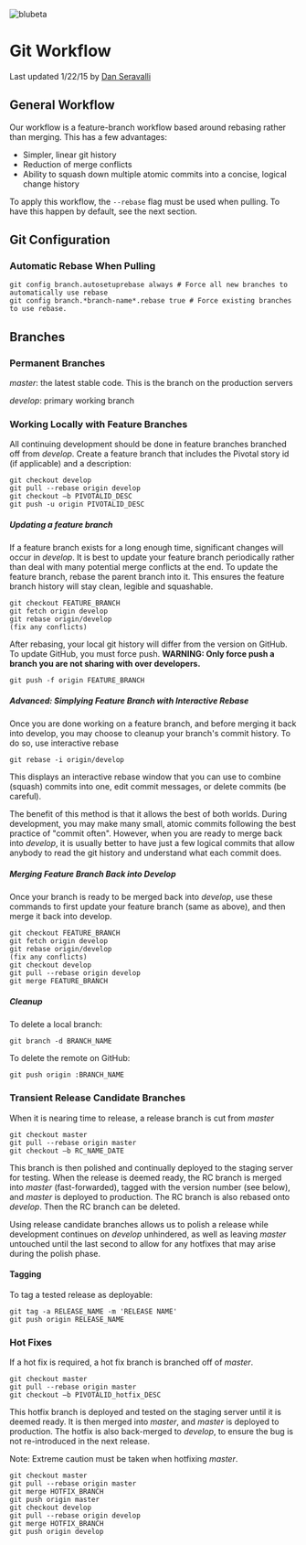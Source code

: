 ![blubeta](https://blubeta.com/assets/images/bb-logotype-blue.svg)

# Git Workflow
Last updated 1/22/15 by [Dan Seravalli](mailto:dan@morphiclabs.com)


## General Workflow
Our workflow is a feature-branch workflow based around rebasing rather than merging. This has a few advantages:

* Simpler, linear git history
* Reduction of merge conflicts
* Ability to squash down multiple atomic commits into a concise, logical change history

To apply this workflow, the `--rebase` flag must be used when pulling. To have this happen by default, see the next section.

## Git Configuration

### Automatic Rebase When Pulling 

    git config branch.autosetuprebase always # Force all new branches to automatically use rebase
    git config branch.*branch-name*.rebase true # Force existing branches to use rebase.



## Branches

### Permanent Branches
_master_: the latest stable code. This is the branch on the production servers

_develop_: primary working branch 


### Working Locally with Feature Branches
All continuing development should be done in feature branches branched off from _develop_. Create a feature branch that includes the Pivotal story id (if applicable) and a description:

    git checkout develop
    git pull --rebase origin develop
    git checkout –b PIVOTALID_DESC
    git push -u origin PIVOTALID_DESC
    

##### Updating a feature branch
If a feature branch exists for a long enough time, significant changes will occur in _develop_. It is best to update your feature branch periodically rather than deal with many potential merge conflicts at the end. To update the feature branch, rebase the parent branch into it. This ensures the feature branch history will stay clean, legible and squashable.

    git checkout FEATURE_BRANCH
    git fetch origin develop
    git rebase origin/develop
    (fix any conflicts)
    
After rebasing, your local git history will differ from the version on GitHub. To update GitHub, you must force push. **WARNING: Only force push a branch you are not sharing with over developers.**

    git push -f origin FEATURE_BRANCH
    
##### Advanced: Simplying Feature Branch with Interactive Rebase
Once you are done working on a feature branch, and before merging it back into develop, you may choose to cleanup your branch's commit history. To do so, use interactive rebase

    git rebase -i origin/develop

This displays an interactive rebase window that you can use to combine (squash) commits into one, edit commit messages, or delete commits (be careful).

The benefit of this method is that it allows the best of both worlds. During development, you may make many small, atomic commits following the best practice of "commit often". However, when you are ready to merge back into _develop_, it is usually better to have just a few logical commits that allow anybody to read the git history and understand what each commit does.

##### Merging Feature Branch Back into Develop
Once your branch is ready to be merged back into _develop_, use these commands to first update your feature branch (same as above), and then merge it back into develop.

    git checkout FEATURE_BRANCH
    git fetch origin develop
    git rebase origin/develop
    (fix any conflicts)
    git checkout develop
    git pull --rebase origin develop
    git merge FEATURE_BRANCH
    
##### Cleanup
To delete a local branch:

	git branch -d BRANCH_NAME
	
To delete the remote on GitHub:

	git push origin :BRANCH_NAME
   

### Transient Release Candidate Branches
When it is nearing time to release, a release branch is cut from _master_

    git checkout master
    git pull --rebase origin master
    git checkout –b RC_NAME_DATE


This branch is then polished and continually deployed to the staging server for testing. When the release is deemed ready, the RC branch is merged into _master_ (fast-forwarded), tagged with the version number (see below), and _master_ is deployed to production. The RC branch is also rebased onto _develop_. Then the RC branch can be deleted. 

Using release candidate branches allows us to polish a release while development continues on _develop_ unhindered, as well as leaving _master_ untouched until the last second to allow for any hotfixes that may arise during the polish phase.


#### Tagging

To tag a tested release as deployable:

	git tag -a RELEASE_NAME -m 'RELEASE NAME'
	git push origin RELEASE_NAME


### Hot Fixes
If a hot fix is required, a hot fix branch is branched off of _master_.

    git checkout master
    git pull --rebase origin master
    git checkout –b PIVOTALID_hotfix_DESC

This hotfix branch is deployed and tested on the staging server until it is deemed ready. It is then merged into _master_, and _master_ is deployed to production. The hotfix is also back-merged to _develop_, to ensure the bug is not re-introduced in the next release.

Note: Extreme caution must be taken when hotfixing _master_.

    git checkout master
    git pull --rebase origin master
    git merge HOTFIX_BRANCH
    git push origin master
    git checkout develop
    git pull --rebase origin develop
    git merge HOTFIX_BRANCH
    git push origin develop
